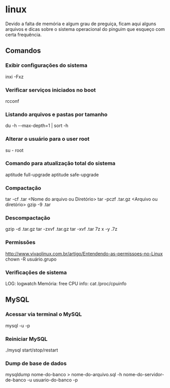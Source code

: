 # linux
Devido a falta de memória e algum grau de preguiça, ficam aqui alguns arquivos e dicas sobre o sistema operacional do pinguim que esqueço com certa frequência.


## Comandos

### Exibir configurações do sistema
inxi -Fxz

### Verificar serviços iniciados no boot
rcconf

### Listando arquivos e pastas por tamanho
du -h --max-depth=1 | sort -h

### Alterar o usuário para o user root
su - root

### Comando para atualização total do sistema
aptitude full-upgrade
aptitude safe-upgrade

### Compactação
tar -cf <Nome>.tar <Nome do arquivo ou Diretório>
tar -pczf <Nome do arquivo>.tar.gz <Arquivo ou diretório>
gzip -9 <Nome do arquivo>.tar

### Descompactação
gzip -d <Nome do arquivo>.tar.gz
tar -zxvf <Nome do arquivo>.tar.gz
tar -xvf <Nome do arquivo>.tar
7z x -y <Nome do arquivo>.7z
  
### Permissões
http://www.vivaolinux.com.br/artigo/Entendendo-as-permissoes-no-Linux
chown -R usuário.grupo

### Verificações de sistema
LOG: logwatch
Memória: free
CPU info: cat /proc/cpuinfo 



## MySQL

### Acessar via terminal o MySQL
mysql -u <user> -p

### Reiniciar MySQL
./mysql start/stop/restart

### Dump de base de dados
mysqldump nome-do-banco > nome-do-arquivo.sql -h nome-do-servidor-de-banco -u usuario-do-banco -p
